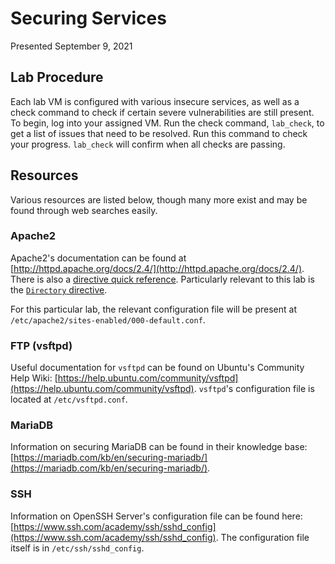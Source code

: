 # Securing Services
Presented September 9, 2021

## Lab Procedure
Each lab VM is configured with various insecure services, as well as a check command to check if certain severe
vulnerabilities are still present. To begin, log into your assigned VM. Run the check command, `lab_check`, to get a
list of issues that need to be resolved. Run this command to check your progress. `lab_check` will confirm when all
checks are passing.

## Resources
Various resources are listed below, though many more exist and may be found through web searches easily.

### Apache2
Apache2's documentation can be found at [http://httpd.apache.org/docs/2.4/](http://httpd.apache.org/docs/2.4/). There is
also a [directive quick reference](https://httpd.apache.org/docs/2.4/mod/quickreference.html). Particularly relevant to
this lab is the [`Directory` directive](https://httpd.apache.org/docs/2.4/mod/core.html#directory).

For this particular lab, the relevant configuration file will be present at
`/etc/apache2/sites-enabled/000-default.conf`.

### FTP (vsftpd)
Useful documentation for `vsftpd` can be found on Ubuntu's Community Help Wiki:
[https://help.ubuntu.com/community/vsftpd](https://help.ubuntu.com/community/vsftpd). `vsftpd`'s configuration file is
located at `/etc/vsftpd.conf`.

### MariaDB
Information on securing MariaDB can be found in their knowledge base:
[https://mariadb.com/kb/en/securing-mariadb/](https://mariadb.com/kb/en/securing-mariadb/).

### SSH
Information on OpenSSH Server's configuration file can be found here:
[https://www.ssh.com/academy/ssh/sshd_config](https://www.ssh.com/academy/ssh/sshd_config). The configuration file
itself is in `/etc/ssh/sshd_config`.
